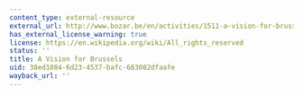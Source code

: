 ```yaml
---
content_type: external-resource
external_url: http://www.bozar.be/en/activities/1511-a-vision-for-brussels
has_external_license_warning: true
license: https://en.wikipedia.org/wiki/All_rights_reserved
status: ''
title: A Vision for Brussels
uid: 38ed1084-6d23-4537-bafc-683082dfaafe
wayback_url: ''
---
```

